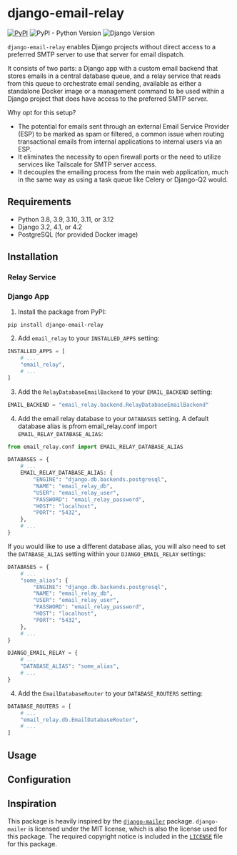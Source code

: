 # django-email-relay

[![PyPI](https://img.shields.io/pypi/v/django-email-relay)](https://pypi.org/project/django-email-relay/)
![PyPI - Python Version](https://img.shields.io/pypi/pyversions/django-email-relay)
![Django Version](https://img.shields.io/badge/django-3.2%20%7C%204.1%20%7C%204.2-%2344B78B?labelColor=%23092E20)
<!-- https://shields.io/badges -->
<!-- django-3.2 | 4.1 | 4.2-#44B78B -->
<!-- labelColor=%23092E20 -->

`django-email-relay` enables Django projects without direct access to a preferred SMTP server to use that server for email dispatch.

It consists of two parts: a Django app with a custom email backend that stores emails in a central database queue, and a relay service that reads from this queue to orchestrate email sending, available as either a standalone Docker image or a management command to be used within a Django project that does have access to the preferred SMTP server.

Why opt for this setup?

- The potential for emails sent through an external Email Service Provider (ESP) to be marked as spam or filtered, a common issue when routing transactional emails from internal applications to internal users via an ESP.
- It eliminates the necessity to open firewall ports or the need to utilize services like Tailscale for SMTP server access.
- It decouples the emailing process from the main web application, much in the same way as using a task queue like Celery or Django-Q2 would.

## Requirements

- Python 3.8, 3.9, 3.10, 3.11, or 3.12
- Django 3.2, 4.1, or 4.2
- PostgreSQL (for provided Docker image)

## Installation

### Relay Service

### Django App

1. Install the package from PyPI:

```shell
pip install django-email-relay
```

2. Add `email_relay` to your `INSTALLED_APPS` setting:

```python
INSTALLED_APPS = [
    # ...
    "email_relay",
    # ...
]
```

3. Add the `RelayDatabaseEmailBackend` to your `EMAIL_BACKEND` setting:

```python
EMAIL_BACKEND = "email_relay.backend.RelayDatabaseEmailBackend"
```

4. Add the email relay database to your `DATABASES` setting. A default database alias is pfrom email_relay.conf import `EMAIL_RELAY_DATABASE_ALIAS`:
```python
from email_relay.conf import EMAIL_RELAY_DATABASE_ALIAS

DATABASES = {
    # ...
    EMAIL_RELAY_DATABASE_ALIAS: {
        "ENGINE": "django.db.backends.postgresql",
        "NAME": "email_relay_db",
        "USER": "email_relay_user",
        "PASSWORD": "email_relay_password",
        "HOST": "localhost",
        "PORT": "5432",
    },
    # ...
}
```

If you would like to use a different database alias, you will also need to set the `DATABASE_ALIAS` setting within your `DJANGO_EMAIL_RELAY` settings:
```python
DATABASES = {
    # ...
    "some_alias": {
        "ENGINE": "django.db.backends.postgresql",
        "NAME": "email_relay_db",
        "USER": "email_relay_user",
        "PASSWORD": "email_relay_password",
        "HOST": "localhost",
        "PORT": "5432",
    },
    # ...
}

DJANGO_EMAIL_RELAY = {
    # ...
    "DATABASE_ALIAS": "some_alias",
    # ...
}
```

4. Add the `EmailDatabaseRouter` to your `DATABASE_ROUTERS` setting:

```python
DATABASE_ROUTERS = [
    # ...
    "email_relay.db.EmailDatabaseRouter",
    # ...
]
```

## Usage

## Configuration

## Inspiration

This package is heavily inspired by the [`django-mailer`](https://github.com/pinax/django-mailer) package. `django-mailer` is licensed under the MIT license, which is also the license used for this package. The required copyright notice is included in the [`LICENSE`](LICENSE) file for this package.
